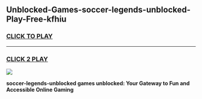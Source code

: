 
## Unblocked-Games-soccer-legends-unblocked-Play-Free-kfhiu
<h3>
<a href="https://premium76.site?title=soccer-legends-unblocked&ref=23A">CLICK TO PLAY</a></h3>
<hr>

<h3>
<a href="https://premium76.site?title=soccer-legends-unblocked&ref=23A">CLICK 2 PLAY</a>
  
</h3>

<a href="https://premium76.site?title=soccer-legends-unblocked&ref=23A"><img src="https://clearcache.store/games.png"></a>


**soccer-legends-unblocked games unblocked: Your Gateway to Fun and Accessible Online Gaming**
